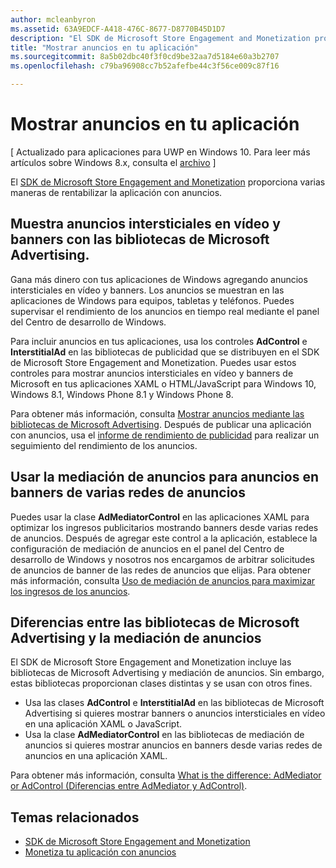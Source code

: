 ```yaml
---
author: mcleanbyron
ms.assetid: 63A9EDCF-A418-476C-8677-D8770B45D1D7
description: "El SDK de Microsoft Store Engagement and Monetization proporciona varias maneras de rentabilizar tu aplicación con anuncios."
title: "Mostrar anuncios en tu aplicación"
ms.sourcegitcommit: 8a5b02dbc40f3f0cd9be32aa7d5184e60a3b2707
ms.openlocfilehash: c79ba96908cc7b52afefbe44c3f56ce009c87f16

---
```


# Mostrar anuncios en tu aplicación


\[ Actualizado para aplicaciones para UWP en Windows 10. Para leer más artículos sobre Windows 8.x, consulta el [archivo](http://go.microsoft.com/fwlink/p/?linkid=619132) \]

El [SDK de Microsoft Store Engagement and Monetization](monetize-your-app-with-the-microsoft-store-engagement-and-monetization-sdk.md) proporciona varias maneras de rentabilizar la aplicación con anuncios.

## Muestra anuncios intersticiales en vídeo y banners con las bibliotecas de Microsoft Advertising.

Gana más dinero con tus aplicaciones de Windows agregando anuncios intersticiales en vídeo y banners. Los anuncios se muestran en las aplicaciones de Windows para equipos, tabletas y teléfonos. Puedes supervisar el rendimiento de los anuncios en tiempo real mediante el panel del Centro de desarrollo de Windows.

Para incluir anuncios en tus aplicaciones, usa los controles **AdControl** e **InterstitialAd** en las bibliotecas de publicidad que se distribuyen en el SDK de Microsoft Store Engagement and Monetization. Puedes usar estos controles para mostrar anuncios intersticiales en vídeo y banners de Microsoft en tus aplicaciones XAML o HTML/JavaScript para Windows 10, Windows 8.1, Windows Phone 8.1 y Windows Phone 8.

Para obtener más información, consulta [Mostrar anuncios mediante las bibliotecas de Microsoft Advertising](display-ads-using-the-microsoft-advertising-libraries.md). Después de publicar una aplicación con anuncios, usa el [informe de rendimiento de publicidad](../publish/advertising-performance-report.md) para realizar un seguimiento del rendimiento de los anuncios.                                           

## Usar la mediación de anuncios para anuncios en banners de varias redes de anuncios

Puedes usar la clase **AdMediatorControl** en las aplicaciones XAML para optimizar los ingresos publicitarios mostrando banners desde varias redes de anuncios. Después de agregar este control a la aplicación, establece la configuración de mediación de anuncios en el panel del Centro de desarrollo de Windows y nosotros nos encargamos de arbitrar solicitudes de anuncios de banner de las redes de anuncios que elijas. Para obtener más información, consulta [Uso de mediación de anuncios para maximizar los ingresos de los anuncios](use-ad-mediation-to-maximize-revenue.md).

## Diferencias entre las bibliotecas de Microsoft Advertising y la mediación de anuncios

El SDK de Microsoft Store Engagement and Monetization incluye las bibliotecas de Microsoft Advertising y mediación de anuncios. Sin embargo, estas bibliotecas proporcionan clases distintas y se usan con otros fines.

* Usa las clases **AdControl** e **InterstitialAd** en las bibliotecas de Microsoft Advertising si quieres mostrar banners o anuncios intersticiales en vídeo en una aplicación XAML o JavaScript.
* Usa la clase **AdMediatorControl** en las bibliotecas de mediación de anuncios si quieres mostrar anuncios en banners desde varias redes de anuncios en una aplicación XAML.

Para obtener más información, consulta [What is the difference: AdMediator or AdControl (Diferencias entre AdMediator y AdControl)](what-is-the-difference-admediatorcontrol-or-adcontrol.md).

## Temas relacionados

* [SDK de Microsoft Store Engagement and Monetization](monetize-your-app-with-the-microsoft-store-engagement-and-monetization-sdk.md)
* [Monetiza tu aplicación con anuncios]( http://go.microsoft.com/fwlink/p/?LinkId=699559)



<!--HONumber=Jun16_HO4-->



